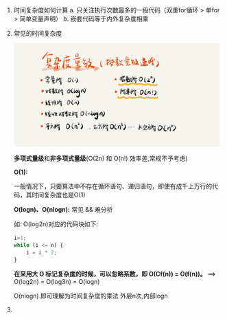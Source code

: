 1. 时间复杂度如何计算
   a. 只关注执行次数最多的一段代码（双重for循环 > 单for > 简单变量声明）
   b. 嵌套代码等于内外复杂度相乘

2. 常见的时间复杂度

   ![常见时间复杂度](常见时间复杂度.jpg)

   

   

   **多项式量级**和**非多项式量级**(O(2n) 和 O(n!) 效率差,常规不予考虑)

   **Ο(1):**

   ​	一般情况下，只要算法中不存在循环语句、递归语句，即使有成千上万行的代码，其时间复杂度也是Ο(1)

   **O(logn)、O(nlogn):** 常见 && 难分析

   如: O(log2n)对应的代码块如下:

   ```javascript
   i=1; 
   while (i <= n) {
       i = i * 2;
   }
   ```

    **在采用大 O 标记复杂度的时候，可以忽略系数，即 O(Cf(n)) = O(f(n))。** ==>  O(log2n) =  O(log3n) =  O(logn)

   O(nlogn) 即可理解为时间复杂度的乘法 外层n次,内部logn

3. 

